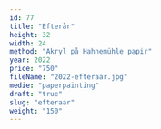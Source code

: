 ```yaml
---
id: 77
title: "Efterår"
height: 32
width: 24
method: "Akryl på Hahnemühle papir"
year: 2022
price: "750"
fileName: "2022-efteraar.jpg"
medie: "paperpainting"
draft: "true"
slug: "efteraar"
weight: "150"
---
```


